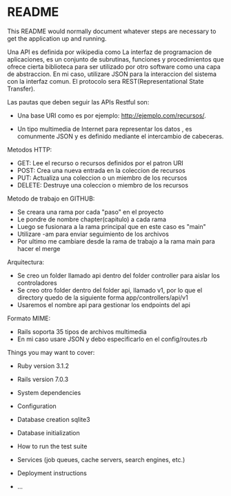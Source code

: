 # README

This README would normally document whatever steps are necessary to get the
application up and running.

Una API es definida por wikipedia como La interfaz de programacion de aplicaciones, es un conjunto de subrutinas, funciones y procedimientos
que ofrece cierta biblioteca para ser utilizado por otro software como una capa de abstraccion. 
En mi caso, utilizare JSON para la interaccion del sistema con la interfaz comun. 
El protocolo sera REST(Representational State Transfer).

Las pautas que deben seguir las APIs Restful son: 

* Una base URI como es por ejemplo: http://ejemplo.com/recursos/.

* Un tipo multimedia de Internet para representar los datos , es comunmente JSON y es definido mediante el intercambio de cabeceras.

Metodos HTTP:

* GET: Lee el recurso o recursos definidos por el patron URI
* POST: Crea una nueva entrada en la coleccion de recursos
* PUT: Actualiza una coleccion o un miembro de los recursos
* DELETE: Destruye una coleccion o miembro de los recursos

Metodo de trabajo en GITHUB:

* Se creara una rama por cada "paso" en el proyecto
* Le pondre de nombre chapter(capitulo) a cada rama
* Luego se fusionara a la rama principal que en este caso es "main"
* Utilizare -am para enviar seguimiento de los archivos
* Por ultimo me cambiare desde la rama de trabajo a la rama main para hacer el merge

Arquitectura: 

* Se creo un folder llamado api dentro del folder controller para aislar los controladores
* Se creo otro folder dentro del folder api, llamado v1, por lo que el directory quedo de la siguiente forma app/controllers/api/v1
* Usaremos el nombre api para gestionar los endpoints del api

Formato MIME:

* Rails soporta 35 tipos de archivos multimedia
* En mi caso usare JSON y debo especificarlo en el config/routes.rb

Things you may want to cover:

* Ruby version 3.1.2

* Rails version 7.0.3

* System dependencies

* Configuration

* Database creation sqlite3

* Database initialization

* How to run the test suite

* Services (job queues, cache servers, search engines, etc.)

* Deployment instructions

* ...
